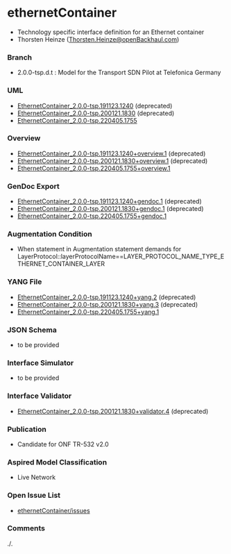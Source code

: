 # ethernetContainer
- Technology specific interface definition for an Ethernet container 
- Thorsten Heinze (Thorsten.Heinze@openBackhaul.com)

### Branch
- 2.0.0-tsp.d.t : Model for the Transport SDN Pilot at Telefonica Germany

### UML
- [EthernetContainer_2.0.0-tsp.191123.1240](./EthernetContainer_2.0.0-tsp.191123.1240.zip) (deprecated)
- [EthernetContainer_2.0.0-tsp.200121.1830](./EthernetContainer_2.0.0-tsp.200121.1830.zip) (deprecated)
- [EthernetContainer_2.0.0-tsp.220405.1755](./EthernetContainer_2.0.0-tsp.220405.1755.zip)

### Overview 
- [EthernetContainer_2.0.0-tsp.191123.1240+overview.1](./EthernetContainer_2.0.0-tsp.191123.1240+overview.1.png) (deprecated)
- [EthernetContainer_2.0.0-tsp.200121.1830+overview.1](./EthernetContainer_2.0.0-tsp.200121.1830+overview.1.png) (deprecated)
- [EthernetContainer_2.0.0-tsp.220405.1755+overview.1](./EthernetContainer_2.0.0-tsp.220405.1755+overview.1.png)

### GenDoc Export
- [EthernetContainer_2.0.0-tsp.191123.1240+gendoc.1](./EthernetContainer_2.0.0-tsp.191123.1240+gendoc.1.docx) (deprecated)
- [EthernetContainer_2.0.0-tsp.200121.1830+gendoc.1](./EthernetContainer_2.0.0-tsp.200121.1830+gendoc.1.docx) (deprecated)
- [EthernetContainer_2.0.0-tsp.220405.1755+gendoc.1](./EthernetContainer_2.0.0-tsp.220405.1755+gendoc.1.docx)

### Augmentation Condition 
- When statement in Augmentation statement demands for LayerProtocol::layerProtocolName==LAYER_PROTOCOL_NAME_TYPE_ETHERNET_CONTAINER_LAYER

### YANG File
- [EthernetContainer_2.0.0-tsp.191123.1240+yang.2](./EthernetContainer_2.0.0-tsp.191123.1240+yang.2.zip) (deprecated)
- [EthernetContainer_2.0.0-tsp.200121.1830+yang.3](./EthernetContainer_2.0.0-tsp.200121.1830+yang.3.zip) (deprecated)
- [EthernetContainer_2.0.0-tsp.220405.1755+yang.1](./EthernetContainer_2.0.0-tsp.220405.1755+yang.1.zip)

### JSON Schema
- to be provided

### Interface Simulator
- to be provided

### Interface Validator
- [EthernetContainer_2.0.0-tsp.200121.1830+validator.4](./EthernetContainer_2.0.0-tsp.200121.1830+validator.4.zip) (deprecated)

### Publication
- Candidate for ONF TR-532 v2.0 

### Aspired Model Classification
- Live Network

### Open Issue List
- [ethernetContainer/issues](../../issues)

### Comments
./.
